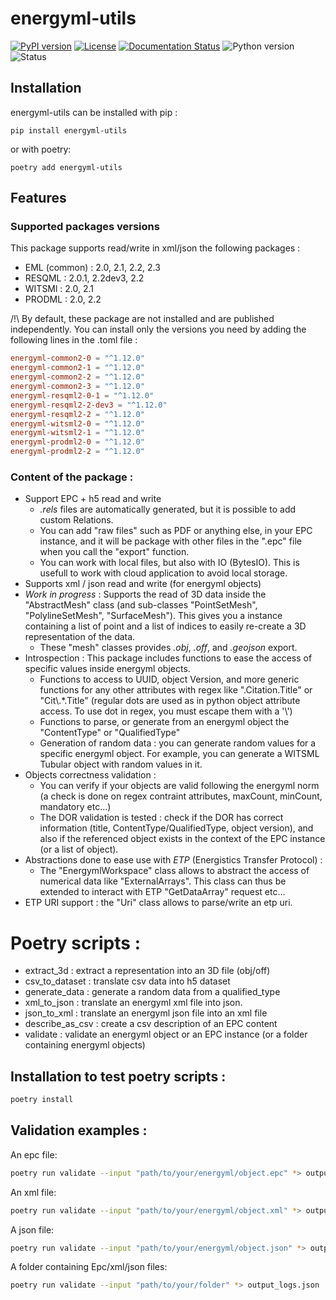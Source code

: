 <!--
Copyright (c) 2022-2023 Geosiris.
SPDX-License-Identifier: Apache-2.0
-->
energyml-utils
==============

[![PyPI version](https://badge.fury.io/py/energyml-utils.svg)](https://badge.fury.io/py/energyml-utils)
[![License](https://img.shields.io/pypi/l/energyml-utils)](https://github.com/geosiris-technologies/geosiris-technologies/blob/main/energyml-utils/LICENSE)
[![Documentation Status](https://readthedocs.org/projects/geosiris-technologies/badge/?version=latest)](https://geosiris-technologies.readthedocs.io/en/latest/?badge=latest)
![Python version](https://img.shields.io/pypi/pyversions/energyml-utils)
![Status](https://img.shields.io/pypi/status/energyml-utils)




Installation
------------

energyml-utils can be installed with pip : 

```console
pip install energyml-utils
```

or with poetry: 
```console
poetry add energyml-utils
```


Features
--------

### Supported packages versions

This package supports read/write in xml/json the following packages : 
- EML (common) : 2.0, 2.1, 2.2, 2.3
- RESQML : 2.0.1, 2.2dev3, 2.2
- WITSMl : 2.0, 2.1
- PRODML : 2.0, 2.2

/!\\ By default, these package are not installed and are published independently.
You can install only the versions you need by adding the following lines in the .toml file : 
```toml
energyml-common2-0 = "^1.12.0"
energyml-common2-1 = "^1.12.0"
energyml-common2-2 = "^1.12.0"
energyml-common2-3 = "^1.12.0"
energyml-resqml2-0-1 = "^1.12.0"
energyml-resqml2-2-dev3 = "^1.12.0"
energyml-resqml2-2 = "^1.12.0"
energyml-witsml2-0 = "^1.12.0"
energyml-witsml2-1 = "^1.12.0"
energyml-prodml2-0 = "^1.12.0"
energyml-prodml2-2 = "^1.12.0"
```

### Content of the package :

- Support EPC + h5 read and write
  - *.rels* files are automatically generated, but it is possible to add custom Relations.
  - You can add "raw files" such as PDF or anything else, in your EPC instance, and it will be package with other files in the ".epc" file when you call the "export" function.
  - You can work with local files, but also with IO (BytesIO). This is usefull to work with cloud application to avoid local storage.
- Supports xml / json read and write (for energyml objects)
- *Work in progress* : Supports the read of 3D data inside the "AbstractMesh" class (and sub-classes "PointSetMesh", "PolylineSetMesh", "SurfaceMesh"). This gives you a instance containing a list of point and a list of indices to easily re-create a 3D representation of the data.
  -  These "mesh" classes provides *.obj*, *.off*, and *.geojson* export.
- Introspection : This package includes functions to ease the access of specific values inside energyml objects.
  - Functions to access to UUID, object Version, and more generic functions for any other attributes with regex like ".Citation.Title" or "Cit\\.*.Title" (regular dots are used as in python object attribute access. To use dot in regex, you must escape them with a '\\')
  - Functions to parse, or generate from an energyml object the "ContentType" or "QualifiedType"
  - Generation of random data : you can generate random values for a specific energyml object. For example, you can generate a WITSML Tubular object with random values in it.
- Objects correctness validation :
  - You can verify if your objects are valid following the energyml norm (a check is done on regex contraint attributes, maxCount, minCount, mandatory etc...)
  - The DOR validation is tested : check if the DOR has correct information (title, ContentType/QualifiedType, object version), and also if the referenced object exists in the context of the EPC instance (or a list of object).
- Abstractions done to ease use with *ETP* (Energistics Transfer Protocol) :
  - The "EnergymlWorkspace" class allows to abstract the access of numerical data like "ExternalArrays". This class can thus be extended to interact with ETP "GetDataArray" request etc...
- ETP URI support : the "Uri" class allows to parse/write an etp uri.


# Poetry scripts : 

- extract_3d : extract a representation into an 3D file (obj/off)
- csv_to_dataset : translate csv data into h5 dataset
- generate_data : generate a random data from a qualified_type 
- xml_to_json : translate an energyml xml file into json.
- json_to_xml : translate an energyml json file into an xml file
- describe_as_csv : create a csv description of an EPC content
- validate : validate an energyml object or an EPC instance (or a folder containing energyml objects)



## Installation to test poetry scripts : 

```bash
poetry install
```


## Validation examples : 

An epc file:
```bash
poetry run validate --input "path/to/your/energyml/object.epc" *> output_logs.json
```

An xml file:
```bash
poetry run validate --input "path/to/your/energyml/object.xml" *> output_logs.json
```

A json file:
```bash
poetry run validate --input "path/to/your/energyml/object.json" *> output_logs.json
```

A folder containing Epc/xml/json files:
```bash
poetry run validate --input "path/to/your/folder" *> output_logs.json
```
